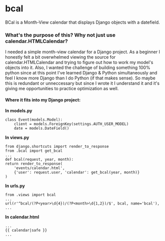 # bcal
BCal is a Month-View calendar that displays Django objects with a datefield.

### What's the purpose of this? Why not just use calendar.HTMLCalendar?

I needed a simple month-view calendar for a Django project. As a beginner I honestly felt a bit overwhelmed viewing the source for calendar.HTMLCalendar and trying to figure out how to work my model's objects into it. Also, I wanted the challenge of building something 100% python since at this point I've learned Django & Python simultaneously and feel I know more Django than I do Python (if that makes sense). So maybe this is redundant or unneccessary but since I wrote it I understand it and it's giving me opportunities to practice optimization as well.

#### Where it fits into my Django project:

**In models.py**

    class Event(models.Model):
        client = models.ForeignKey(settings.AUTH_USER_MODEL)
        date = models.DateField()
        

**In views.py**

    from django.shortcuts import render_to_response
    from .bcal import get_bcal
    ...
    def bcal(request, year, month):
    return render_to_response(
        'events/calendar.html',
        {'user': request.user, 'calendar': get_bcal(year, month)}
    )


**In urls.py**
    
    from .views import bcal
    ...
    url(r'^bcal/(?P<year>\d{4})/(?P<month>\d{1,2})/$', bcal, name='bcal'),
    ...
    
**In calendar.html**

    ...
    {{ calendar|safe }}
    ...
